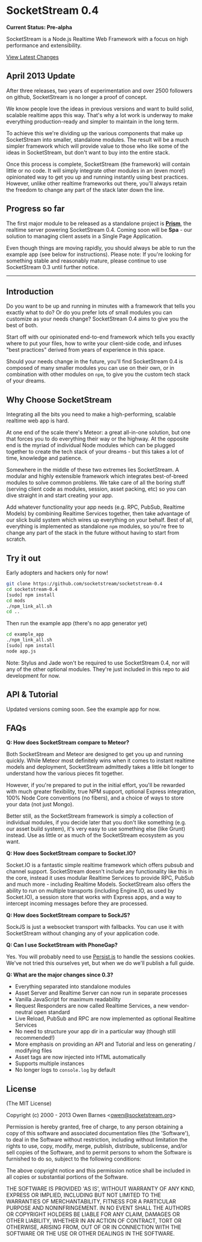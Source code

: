 # SocketStream 0.4

**Current Status: Pre-alpha**

SocketStream is a Node.js Realtime Web Framework with a focus on high performance and extensibility.

[View Latest Changes](https://github.com/socketstream/socketstream-0.4/blob/master/HISTORY.md)


## April 2013 Update

After three releases, two years of experimentation and over 2500 followers on github, SocketStream is no longer a proof of concept.

We know people love the ideas in previous versions and want to build solid, scalable realtime apps this way. That's why a lot work is underway to make everything production-ready and simpler to maintain in the long term.

To achieve this we're dividing up the various components that make up SocketStream into smaller, standalone modules. The result will be a much simpler framework which will provide value to those who like some of the ideas in SocketStream, but don't want to buy into the entire stack.

Once this process is complete, SocketStream (the framework) will contain little or no code. It will simply integrate other modules in an (even more!) opinionated way to get you up and running instantly using best practices. However, unlike other realtime frameworks out there, you'll always retain the freedom to change any part of the stack later down the line.


## Progress so far

The first major module to be released as a standalone project is [**Prism**](https://github.com/socketstream/prism), the realtime server powering SocketStream 0.4. Coming soon will be **Spa** - our solution to managing client assets in a Single Page Application.

Even though things are moving rapidly, you should always be able to run the example app (see below for instructions). Please note: If you're looking for something stable and reasonably mature, please continue to use SocketStream 0.3 until further notice.


<hr>

## Introduction

Do you want to be up and running in minutes with a framework that tells you exactly what to do? Or do you prefer lots of small modules you can customize as your needs change? SocketStream 0.4 aims to give you the best of both.

Start off with our opinionated end-to-end framework which tells you exactly where to put your files, how to write your client-side code, and infuses "best practices" derived from years of experience in this space.

Should your needs change in the future, you'll find SocketStream 0.4 is composed of many smaller modules you can use on their own, or in combination with other modules on `npm`, to give you the custom tech stack of your dreams.


## Why Choose SocketStream

Integrating all the bits you need to make a high-performing, scalable realtime web app is hard.

At one end of the scale there's Meteor: a great all-in-one solution, but one that forces you to do everything their way or the highway. At the opposite end is the myriad of individual Node modules which can be plugged together to create the tech stack of your dreams - but this takes a lot of time, knowledge and patience.

Somewhere in the middle of these two extremes lies SocketStream. A modular and highly extensible framework which integrates best-of-breed modules to solve common problems. We take care of all the boring stuff (serving client code as modules, session, asset packing, etc) so you can dive straight in and start creating your app.

Add whatever functionality your app needs (e.g. RPC, PubSub, Realtime Models) by combining Realtime Services together, then take advantage of our slick build system which wires up everything on your behalf. Best of all, everything is implemented as standalone `npm` modules, so you're free to change any part of the stack in the future without having to start from scratch.


## Try it out

Early adopters and hackers only for now!

```bash
git clone https://github.com/socketstream/socketstream-0.4
cd socketstream-0.4
[sudo] npm install
cd mods
./npm_link_all.sh
cd ..
```

Then run the example app (there's no app generator yet)

```bash
cd example_app
./npm_link_all.sh
[sudo] npm install
node app.js
```

Note: Stylus and Jade won't be required to use SocketStream 0.4, nor will any of the other optional modules. They're just included in this repo to aid development for now.


## API & Tutorial

Updated versions coming soon. See the example app for now.


## FAQs

**Q: How does SocketStream compare to Meteor?**

Both SocketStream and Meteor are designed to get you up and running quickly. While Meteor most definitely wins when it comes to instant realtime models and deployment, SocketStream admittedly takes a little bit longer to understand how the various pieces fit together.

However, if you're prepared to put in the initial effort, you'll be rewarded with much greater flexibility, true NPM support, optional Express integration, 100% Node Core conventions (no fibers), and a choice of ways to store your data (not just Mongo).

Better still, as the SocketStream framework is simply a collection of individual modules, if you decide later that you don't like something (e.g. our asset build system), it's very easy to use something else (like Grunt) instead. Use as little or as much of the SocketStream ecosystem as you want. 


**Q: How does SocketStream compare to Socket.IO?**

Socket.IO is a fantastic simple realtime framework which offers pubsub and channel support. SocketStream doesn't include any functionality like this in the core, instead it uses modular Realtime Services to provide RPC, PubSub and much more - including Realtime Models. SocketStream also offers the ability to run on multiple transports (including Engine.IO, as used by Socket.IO), a session store that works with Express apps, and a way to intercept incoming messages before they are processed.


**Q: How does SocketStream compare to SockJS?**

SockJS is just a websocket transport with fallbacks. You can use it with SocketStream without changing any of your application code.


**Q: Can I use SocketStream with PhoneGap?**

Yes. You will probably need to use [Persist.js](https://github.com/jeremydurham/persist-js) to handle the sessions cookies. We've not tried this ourselves yet, but when we do we'll publish a full guide.


**Q: What are the major changes since 0.3?**

* Everything separated into standalone modules
* Asset Server and Realtime Server can now run in separate processes
* Vanilla JavaScript for maximum readability
* Request Responders are now called Realtime Services, a new vendor-neutral open standard
* Live Reload, PubSub and RPC are now implemented as optional Realtime Services
* No need to structure your app dir in a particular way (though still recommended!)
* More emphasis on providing an API and Tutorial and less on generating / modifying files
* Asset tags are now injected into HTML automatically
* Supports multiple instances
* No longer logs to `console.log` by default



## License 

(The MIT License)

Copyright (c) 2000 - 2013 Owen Barnes &lt;owen@socketstream.org&gt;

Permission is hereby granted, free of charge, to any person obtaining
a copy of this software and associated documentation files (the
'Software'), to deal in the Software without restriction, including
without limitation the rights to use, copy, modify, merge, publish,
distribute, sublicense, and/or sell copies of the Software, and to
permit persons to whom the Software is furnished to do so, subject to
the following conditions:

The above copyright notice and this permission notice shall be
included in all copies or substantial portions of the Software.

THE SOFTWARE IS PROVIDED 'AS IS', WITHOUT WARRANTY OF ANY KIND,
EXPRESS OR IMPLIED, INCLUDING BUT NOT LIMITED TO THE WARRANTIES OF
MERCHANTABILITY, FITNESS FOR A PARTICULAR PURPOSE AND NONINFRINGEMENT.
IN NO EVENT SHALL THE AUTHORS OR COPYRIGHT HOLDERS BE LIABLE FOR ANY
CLAIM, DAMAGES OR OTHER LIABILITY, WHETHER IN AN ACTION OF CONTRACT,
TORT OR OTHERWISE, ARISING FROM, OUT OF OR IN CONNECTION WITH THE
SOFTWARE OR THE USE OR OTHER DEALINGS IN THE SOFTWARE.
